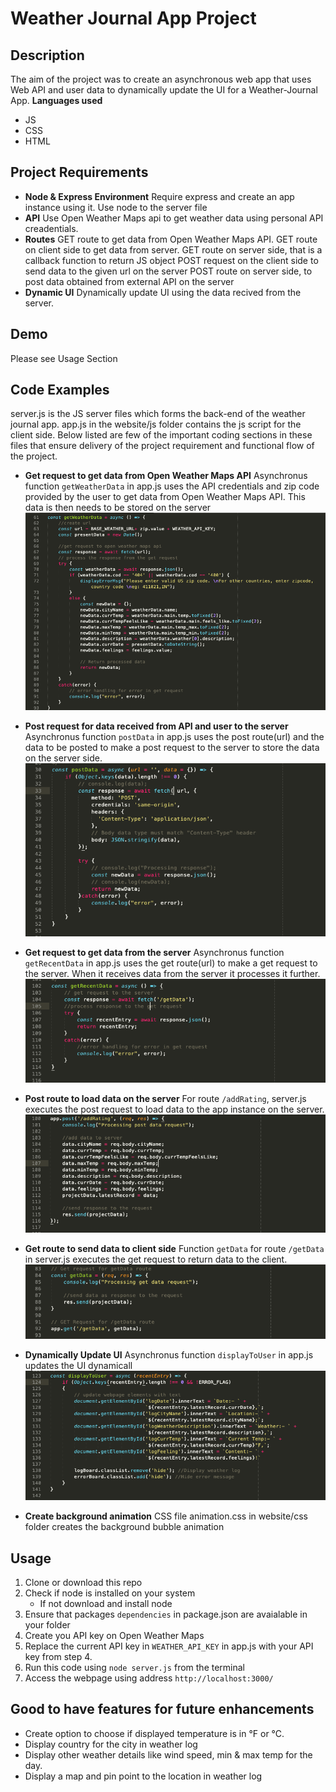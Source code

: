 # Weather Journal App Project

## Description
The aim of the project was to create an asynchronous web app that uses Web API and user data to dynamically update the UI for a Weather-Journal App.
**Languages used**
- JS
- CSS
- HTML

## Project Requirements
- **Node & Express Environment**
	Require express and create an app instance using it.
	Use node to the server file
- **API**
	Use Open Weather Maps api to get weather data using personal API creadentials.
- **Routes**
	GET route to get data from Open Weather Maps API.
	GET route on client side to get data from server.
	GET route on server side, that is a callback function to return JS object
	POST request on the client side to send data to the given url on the server
	POST route on server side, to post data obtained from external API on the server
- **Dynamic UI**
	Dynamically update UI using the data recived from the server.

## Demo
Please see Usage Section

## Code Examples
server.js is the JS server files which forms the back-end of the weather journal app.
app.js in the website/js folder contains the js script for the client side.
Below listed are few of the important coding sections in these files that ensure delivery of
the project requirement and functional flow of the project.

- **Get request to get data from Open Weather Maps API**
Asynchronus function ```getWeatherData``` in app.js uses the API credentials and zip code provided by the user to get data from Open Weather Maps API. This data is then needs to be stored on the server
![getWeatherData function](website/images/getWeatherData.png)


- **Post request for data received from API and user to the server**
Asynchronus function ```postData``` in app.js uses the post route(url) and the data to be posted to make a post request to the server to store the data on the server side.
![postData function](website/images/postData.png)

- **Get request to get data from the server**
Asynchronus function ```getRecentData``` in app.js uses the get route(url) to make a get request to the server. When it receives data from the server it processes it further.
![getRecentData function](website/images/getRecentData.png)

- **Post route to load data on the server**
For route ```/addRating```, server.js executes the post request to load data to the app instance on the server.
![addRating function](website/images/addRating.png)

- **Get route to send data to client side**
Function ```getData``` for route ```/getData``` in server.js executes the get request to return data to the client.
![getData function](website/images/getData.png)

- **Dynamically Update UI**
Asynchronus function ```displayToUser``` in app.js updates the UI dynamicall
![displayToUser function](website/images/displayToUser.png)

- **Create background animation**
CSS file animation.css in website/css folder creates the background bubble animation

## Usage
1. Clone or download this repo
2. Check if node is installed on your system
	- If not download and install node
3. Ensure that packages ```dependencies``` in package.json are avaialable in your folder
4. Create you API key on Open Weather Maps
5. Replace the current API key in `WEATHER_API_KEY` in app.js with your API key from step 4.
6. Run this code using `node server.js` from the terminal
7. Access the webpage using address `http://localhost:3000/`

## Good to have features for future enhancements
- Create option to choose if displayed temperature is in °F or °C.
- Display country for the city in weather log
- Display other weather details like wind speed, min & max temp for the day.
- Display a map and pin point to the location in weather log